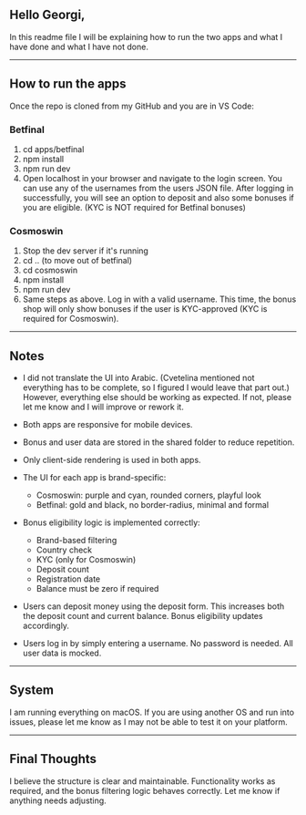 ## Hello Georgi,

In this readme file I will be explaining how to run the two apps and what I have done and what I have not done.

---

## How to run the apps

Once the repo is cloned from my GitHub and you are in VS Code:

### Betfinal

1. cd apps/betfinal
2. npm install
3. npm run dev
4. Open localhost in your browser and navigate to the login screen. You can use any of the usernames from the users JSON file. After logging in successfully, you will see an option to deposit and also some bonuses if you are eligible. (KYC is NOT required for Betfinal bonuses)

### Cosmoswin

1. Stop the dev server if it's running
2. cd .. (to move out of betfinal)
3. cd cosmoswin
4. npm install
5. npm run dev
6. Same steps as above. Log in with a valid username. This time, the bonus shop will only show bonuses if the user is KYC-approved (KYC is required for Cosmoswin).

---

## Notes

- I did not translate the UI into Arabic. (Cvetelina mentioned not everything has to be complete, so I figured I would leave that part out.) However, everything else should be working as expected. If not, please let me know and I will improve or rework it.

- Both apps are responsive for mobile devices.

- Bonus and user data are stored in the shared folder to reduce repetition.

- Only client-side rendering is used in both apps.

- The UI for each app is brand-specific:
  - Cosmoswin: purple and cyan, rounded corners, playful look
  - Betfinal: gold and black, no border-radius, minimal and formal

- Bonus eligibility logic is implemented correctly:
  - Brand-based filtering
  - Country check
  - KYC (only for Cosmoswin)
  - Deposit count
  - Registration date
  - Balance must be zero if required

- Users can deposit money using the deposit form. This increases both the deposit count and current balance. Bonus eligibility updates accordingly.

- Users log in by simply entering a username. No password is needed. All user data is mocked.

---

## System

I am running everything on macOS. If you are using another OS and run into issues, please let me know as I may not be able to test it on your platform.

---

## Final Thoughts

I believe the structure is clear and maintainable. Functionality works as required, and the bonus filtering logic behaves correctly. Let me know if anything needs adjusting.
